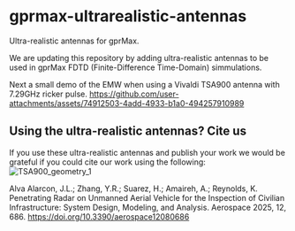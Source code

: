 # gprmax-ultrarealistic-antennas
Ultra-realistic antennas for gprMax.

We are updating this repository by adding ultra-realistic antennas to be used in gprMax FDTD (Finite-Difference Time-Domain) simmulations.


Next a small demo of the EMW when using a Vivaldi TSA900 antenna with 7.29GHz ricker pulse.
https://github.com/user-attachments/assets/74912503-4add-4933-b1a0-494257910989



## Using the ultra-realistic antennas? Cite us
If you use these ultra-realistic antennas and publish your work we would be grateful if you could cite our work using the following:
![TSA900_geometry_1](https://github.com/user-attachments/assets/8b29b2df-3a5d-4621-bf57-93737b3dfb69)

Alva Alarcon, J.L.; Zhang, Y.R.; Suarez, H.; Amaireh, A.; Reynolds, K. Penetrating Radar on Unmanned Aerial Vehicle for the Inspection of Civilian Infrastructure: System Design, Modeling, and Analysis. Aerospace 2025, 12, 686. https://doi.org/10.3390/aerospace12080686
